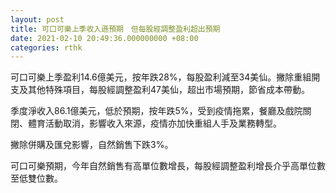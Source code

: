 ```yaml
---
layout: post
title: 可口可樂上季收入遜預期　但每股經調整盈利超出預期
date: 2021-02-10 20:49:36.000000000 +08:00
categories: rthk
---
```


可口可樂上季盈利14.6億美元，按年跌28%，每股盈利減至34美仙。撇除重組開支及其他特殊項目，每股經調整盈利47美仙，超出市場預期，節省成本帶動。

季度淨收入86.1億美元，低於預期，按年跌5%，受到疫情拖累，餐廳及戲院關閉、體育活動取消，影響收入來源，疫情亦加快重組人手及業務轉型。

撇除併購及匯兌影響，自然銷售下跌3%。

可口可樂預期，今年自然銷售有高單位數增長，每股經調整盈利增長介乎高單位數至低雙位數。
